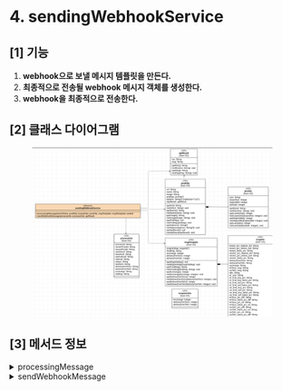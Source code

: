 # 4. sendingWebhookService

## \[1] 기능

1. **webhook으로 보낼 메시지 템플릿을 만든다.**
2. **최종적으로 전송될 webhook 메시지 객체를 생성한다.**
3. **webhook을 최종적으로 전송한다.**

## \[2] 클래스 다이어그램

<figure><img src="../../../../.gitbook/assets/image (5) (1) (1).png" alt=""><figcaption></figcaption></figure>

## \[3]  메서드 정보

<details>

<summary>processingMessage</summary>

### 1. 기능

* webhook으로 보낼 메시지 템플릿 생성
* 최종적으로 전송할 webhook 메시지 객체 생성

### 2. 매개변수

#### **stockXData , kreamData**&#x20;

* [prodObj(상품정보 VO)](broken-reference) 객체 형태
* stockX , kream 상품 정보를 가짐

**msgTemplate**

* 객체 형태 (object)
* 템플릿 생성에 필요한 부가 정보를 가짐

### 3. 출력

**embed**

* webhook 메시지 빌더를 통해 생성된 객체
* **최종적으로 전송될 webhook 메시지 객체**

</details>

<details>

<summary>sendWebhookMessage</summary>

### 1. 기능

* **webhook을 최종적으로 전송한다.**

### 2. 매개변수

#### ProcessInfo

* [ProcessInfo( 프로세스 VO )](<../(1) VO 설계 및 설계도 작성/3./1.-processinfo.md>) 객체 형태

### 3. 출력

#### apiResult

* [apiResult(api 상태 VO)](<../(1) VO 설계 및 설계도 작성/2./4.-apiresult-api.md>) 객체 형태

</details>
